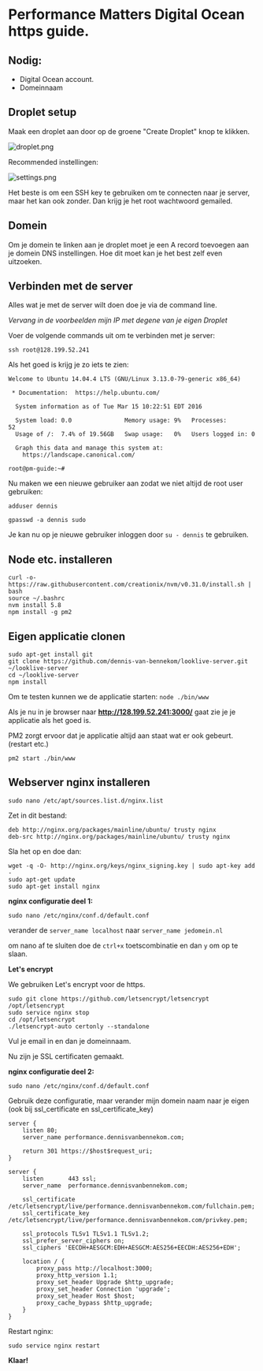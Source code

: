 # Performance Matters Digital Ocean https guide.

## Nodig:
- Digital Ocean account.
- Domeinnaam

## Droplet setup

Maak een droplet aan door op de groene "Create Droplet" knop te klikken.

![droplet.png](droplet.png)

Recommended instellingen:

![settings.png](settings.png)

Het beste is om een SSH key te gebruiken om te connecten naar je server, maar het kan ook zonder. Dan krijg je het root wachtwoord gemailed.

## Domein

Om je domein te linken aan je droplet moet je een A record toevoegen aan je domein DNS instellingen. Hoe dit moet kan je het best zelf even uitzoeken.

## Verbinden met de server

Alles wat je met de server wilt doen doe je via de command line.

*Vervang in de voorbeelden mijn IP met degene van je eigen Droplet*

Voer de volgende commands uit om te verbinden met je server:

```ssh root@128.199.52.241```

Als het goed is krijg je zo iets te zien:

```
Welcome to Ubuntu 14.04.4 LTS (GNU/Linux 3.13.0-79-generic x86_64)

 * Documentation:  https://help.ubuntu.com/

  System information as of Tue Mar 15 10:22:51 EDT 2016

  System load: 0.0               Memory usage: 9%   Processes:       52
  Usage of /:  7.4% of 19.56GB   Swap usage:   0%   Users logged in: 0

  Graph this data and manage this system at:
    https://landscape.canonical.com/

root@pm-guide:~# 
```

Nu maken we een nieuwe gebruiker aan zodat we niet altijd de root user gebruiken:

```adduser dennis```

```gpasswd -a dennis sudo```

Je kan nu op je nieuwe gebruiker inloggen door ```su - dennis``` te gebruiken.

## Node etc. installeren

```
curl -o- https://raw.githubusercontent.com/creationix/nvm/v0.31.0/install.sh | bash
source ~/.bashrc
nvm install 5.8
npm install -g pm2
```

## Eigen applicatie clonen

```
sudo apt-get install git
git clone https://github.com/dennis-van-bennekom/looklive-server.git ~/looklive-server
cd ~/looklive-server
npm install
```

Om te testen kunnen we de applicatie starten:
```node ./bin/www```

Als je nu in je browser naar **http://128.199.52.241:3000/** gaat zie je je applicatie als het goed is.

PM2 zorgt ervoor dat je applicatie altijd aan staat wat er ook gebeurt. (restart etc.)

```
pm2 start ./bin/www
```

## Webserver nginx installeren

`sudo nano /etc/apt/sources.list.d/nginx.list`

Zet in dit bestand:
```
deb http://nginx.org/packages/mainline/ubuntu/ trusty nginx
deb-src http://nginx.org/packages/mainline/ubuntu/ trusty nginx
```

Sla het op en doe dan:

```
wget -q -O- http://nginx.org/keys/nginx_signing.key | sudo apt-key add -
sudo apt-get update
sudo apt-get install nginx
```

**nginx configuratie deel 1:**

```sudo nano /etc/nginx/conf.d/default.conf```

verander de ```server_name localhost``` naar ```server_name jedomein.nl```

om nano af te sluiten doe de `ctrl+x` toetscombinatie en dan `y` om op te slaan.

**Let's encrypt**

We gebruiken Let's encrypt voor de https.

```
sudo git clone https://github.com/letsencrypt/letsencrypt /opt/letsencrypt
sudo service nginx stop
cd /opt/letsencrypt
./letsencrypt-auto certonly --standalone
```

Vul je email in en dan je domeinnaam.

Nu zijn je SSL certificaten gemaakt.

**nginx configuratie deel 2:**

```sudo nano /etc/nginx/conf.d/default.conf```

Gebruik deze configuratie, maar verander mijn domein naam naar je eigen (ook bij ssl_certificate en ssl_certificate_key)

```
server {
    listen 80;
    server_name performance.dennisvanbennekom.com;

    return 301 https://$host$request_uri;
}

server {
    listen       443 ssl;
    server_name  performance.dennisvanbennekom.com;

    ssl_certificate /etc/letsencrypt/live/performance.dennisvanbennekom.com/fullchain.pem;
    ssl_certificate_key /etc/letsencrypt/live/performance.dennisvanbennekom.com/privkey.pem;

    ssl_protocols TLSv1 TLSv1.1 TLSv1.2;
    ssl_prefer_server_ciphers on;
    ssl_ciphers 'EECDH+AESGCM:EDH+AESGCM:AES256+EECDH:AES256+EDH';

    location / {
        proxy_pass http://localhost:3000;
        proxy_http_version 1.1;
        proxy_set_header Upgrade $http_upgrade;
        proxy_set_header Connection 'upgrade';
        proxy_set_header Host $host;
        proxy_cache_bypass $http_upgrade;
    }
}
```

Restart nginx:

```sudo service nginx restart```

**Klaar!**
